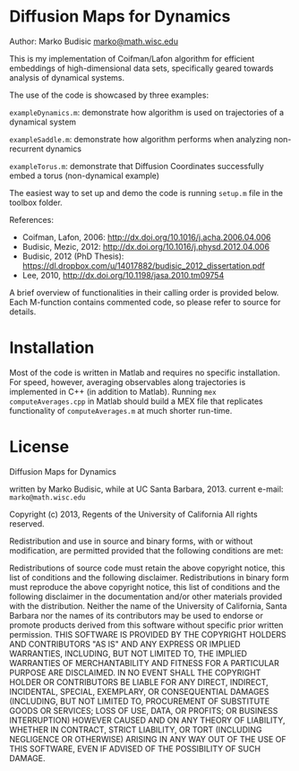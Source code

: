 # Diffusion Maps for Dynamics #

Author: Marko Budisic <marko@math.wisc.edu>

This is my implementation of Coifman/Lafon algorithm for efficient
embeddings of high-dimensional data sets, specifically geared towards
analysis of dynamical systems.

The use of the code is showcased by three examples:

`exampleDynamics.m`: demonstrate how algorithm is used on trajectories of a dynamical system

`exampleSaddle.m`: demonstrate how algorithm performs when analyzing non-recurrent dynamics

`exampleTorus.m`: demonstrate that Diffusion Coordinates successfully embed a torus (non-dynamical example)

The easiest way to set up and demo the code is running `setup.m` file in the toolbox folder.

References:

 - Coifman, Lafon, 2006: <http://dx.doi.org/10.1016/j.acha.2006.04.006>
 - Budisic, Mezic, 2012: <http://dx.doi.org/10.1016/j.physd.2012.04.006> 
 - Budisic, 2012 (PhD Thesis): <https://dl.dropbox.com/u/14017882/budisic_2012_dissertation.pdf> 
 - Lee, 2010, <http://dx.doi.org/10.1198/jasa.2010.tm09754>
 
A brief overview of functionalities in their calling order is provided
below. Each M-function contains commented code, so please refer to source
for details.

# Installation

Most of the code is written in Matlab and requires no specific installation. For speed, however, averaging observables along trajectories is implemented in C++ (in addition to Matlab). Running `mex computeAverages.cpp` in Matlab should build a MEX file that replicates functionality of `computeAverages.m` at much shorter run-time.

# License 

Diffusion Maps for Dynamics

written by Marko Budisic, while at UC Santa Barbara, 2013.
current e-mail: `marko@math.wisc.edu`

Copyright (c) 2013, Regents of the University of California All rights
reserved.

Redistribution and use in source and binary forms, with or without
modification, are permitted provided that the following conditions are
met:

Redistributions of source code must retain the above copyright notice,
this list of conditions and the following disclaimer.  Redistributions
in binary form must reproduce the above copyright notice, this list of
conditions and the following disclaimer in the documentation and/or
other materials provided with the distribution.  Neither the name of
the University of California, Santa Barbara nor the names of its
contributors may be used to endorse or promote products derived from
this software without specific prior written permission.  THIS
SOFTWARE IS PROVIDED BY THE COPYRIGHT HOLDERS AND CONTRIBUTORS "AS IS"
AND ANY EXPRESS OR IMPLIED WARRANTIES, INCLUDING, BUT NOT LIMITED TO,
THE IMPLIED WARRANTIES OF MERCHANTABILITY AND FITNESS FOR A PARTICULAR
PURPOSE ARE DISCLAIMED. IN NO EVENT SHALL THE COPYRIGHT HOLDER OR
CONTRIBUTORS BE LIABLE FOR ANY DIRECT, INDIRECT, INCIDENTAL, SPECIAL,
EXEMPLARY, OR CONSEQUENTIAL DAMAGES (INCLUDING, BUT NOT LIMITED TO,
PROCUREMENT OF SUBSTITUTE GOODS OR SERVICES; LOSS OF USE, DATA, OR
PROFITS; OR BUSINESS INTERRUPTION) HOWEVER CAUSED AND ON ANY THEORY OF
LIABILITY, WHETHER IN CONTRACT, STRICT LIABILITY, OR TORT (INCLUDING
NEGLIGENCE OR OTHERWISE) ARISING IN ANY WAY OUT OF THE USE OF THIS
SOFTWARE, EVEN IF ADVISED OF THE POSSIBILITY OF SUCH DAMAGE.